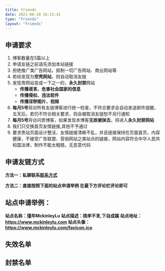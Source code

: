 ```yaml
---
title: friends
date: 2021-08-10 16:15:41
type: "friends"
layout: "friends"
---
```


## **申请要求**

1. 博客数量在5篇以上
2. 申请友链之前请先添加本站链接
3. 拒绝推广类广告网站，抵制一切广告网站、商业网站等
4. 若经发现为**空壳网站**，则自动取消友链
5. 发现贵网站变成一下之一的，**永久封禁**网站
   * **传播谣言、危害社会国家的信息**
   * **传播侵权、违法软件**
   * **传播淫秽图片、视频**
6. **每月5号**将对所有友链博客进行统一检查，不符合要求会自动发送邮件提醒，五天后，若仍不符合相关要求，则会被取消友链恕不另行通知
7. **每月5号**将访问贵博客，如果发现本博客**无故被抹去**，将进入**永久封禁网站**
8. 我们只交换首页友情链接,其他不予通过
9. 要求贵站页面设计整洁，友情链接清晰不乱，并且链接保持在页面首页，内容健康，不接受广告联盟、营销网站之类站点的链接，网站内容符合中华人民共和国法律，制作不能太粗糙，无恶意代码

## **申请友链方式**

**方法一：私聊联系[联系方式](https://www.mckinleylu.com/about/)**

**方法二：直接按照下面的站点申请举例  在最下方评论栏评论即可**

## **站点申请举例：**

**站点名称：瑾年MckinleyLu**
**站点描述：桃李不言,下自成蹊**
**站点地址：https://www.mckinleylu.com**
**站点头像：https://www.mckinleylu.com/favicon.ico**
## **失效名单**






## **封禁名单**



